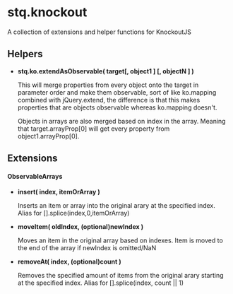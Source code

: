 stq.knockout
============

A collection of extensions and helper functions for KnockoutJS

## Helpers
* **stq.ko.extendAsObservable( target[, object1 ] [, objectN ] )**

    This will merge properties from every object onto the target in parameter order and make them observable, sort of like ko.mapping combined with jQuery.extend, the difference is that this makes properties that are objects observable whereas ko.mapping doesn't.
    
    Objects in arrays are also merged based on index in the array. Meaning that target.arrayProp[0] will get every property from object1.arrayProp[0].
    
    
## Extensions
#### ObservableArrays
* **insert( index, itemOrArray )**

    Inserts an item or array into the original arary at the specified index. Alias for [].splice(index,0,itemOrArray)
    
* **moveItem( oldIndex, (optional)newIndex )**

    Moves an item in the original array based on indexes. Item is moved to the end of the array if newIndex is omitted/NaN
    
* **removeAt( index, (optional)count )**

    Removes the specified amount of items from the original arary starting at the specified index. Alias for [].splice(index, count || 1)
